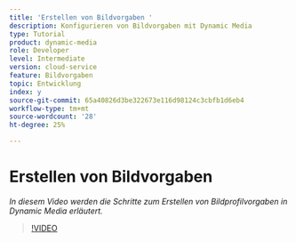 ```yaml
---
title: 'Erstellen von Bildvorgaben '
description: Konfigurieren von Bildvorgaben mit Dynamic Media
type: Tutorial
product: dynamic-media
role: Developer
level: Intermediate
version: cloud-service
feature: Bildvorgaben
topic: Entwicklung
index: y
source-git-commit: 65a40826d3be322673e116d98124c3cbfb1d6eb4
workflow-type: tm+mt
source-wordcount: '28'
ht-degree: 25%

---
```


# Erstellen von Bildvorgaben

*In diesem Video werden die Schritte zum Erstellen von Bildprofilvorgaben in Dynamic Media erläutert.*

>[!VIDEO](https://video.tv.adobe.com/v/335459?quality=9&learn=on)
